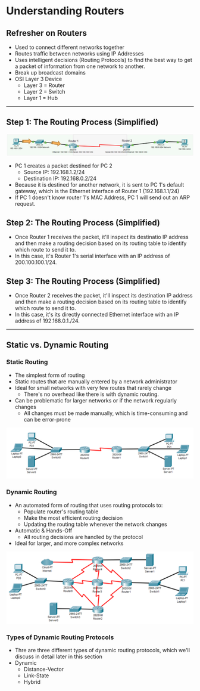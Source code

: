 # Understanding Routers

## Refresher on Routers

- Used to connect different networks together
- Routes traffic between networks using IP Addresses
- Uses intelligent decisions (Routing Protocols) to find the best way to get a packet of information from one network to another.
- Break up broadcast domains
- OSI Layer 3 Device
  - Layer 3 = Router
  - Layer 2 = Switch
  - Layer 1 = Hub

---

## Step 1: The Routing Process (Simplified)

![The Routing Process Image](The-Routing-Process.png)

- PC 1 creates a packet destined for PC 2
  - Source IP: 192.168.1.2/24
  - Destination IP: 192.168.0.2/24
- Because it is destined for another network, it is sent to PC 1's default gateway, which is the Ethernet interface of Router 1 (192.168.1.1/24)
- If PC 1 doesn't know router 1's MAC Address, PC 1 will send out an ARP request.

## Step 2: The Routing Process (Simplified)

- Once Router 1 receives the packet, it'll inspect its destinatio IP address and then make a routing decision based on its routing table to identify which route to send it to.
- In this case, it's Router 1's serial interface with an IP address of 200.100.100.1/24.

## Step 3: The Routing Process (Simplified)

- Once Router 2 receives the packet, it'll inspect its destination IP address and then make a routing decision based on its routing table to identify which route to send it to.
- In this case, it's its directly connected Ethernet interface with an IP address of 192.168.0.1./24.

---

## Static vs. Dynamic Routing

### Static Routing

- The simplest form of routing
- Static routes that are manually entered by a network administrator
- Ideal for small networks with very few routes that rarely change
  - There's no overhead like there is with dynamic routing.
- Can be problematic for larger networks or if the network regularly changes
  - All changes must be made manually, which is time-consuming and can be error-prone

![Static Routing Image](Static-Routing.png)

### Dynamic Routing

- An automated form of routing that uses routing protocols to:
  - Populate router's routing table
  - Make the most efficient routing decision
  - Updating the routing table whenever the network changes
- Automatic & Hands-Off
  - All routing decisions are handled by the protocol
- Ideal for larger, and more complex networks

![Dynamic Routing Image](Dynamic-Routing.png)

### Types of Dynamic Routing Protocols

- Thre are three different types of dynamic routing protocols, which we'll discuss in detail later in this section
- Dynamic
  - Distance-Vector
  - Link-State
  - Hybrid
